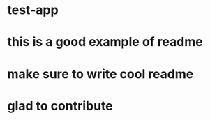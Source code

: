 # test-app

# this is a good example of readme

# make sure to write cool readme

# glad to contribute
